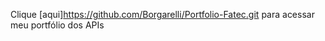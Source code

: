 Clique [aqui]https://github.com/Borgarelli/Portfolio-Fatec.git para acessar meu portfólio dos APIs 
